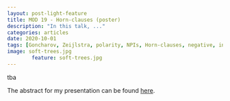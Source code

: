 ```yaml
---
layout: post-light-feature
title: MOD 19 - Horn-clauses (poster)
description: "In this talk, ..."
categories: articles
date: 2020-10-01
tags: [Goncharov, Zeijlstra, polarity, NPIs, Horn-clauses, negative, inversion, negation, semantics, presupposition]
image: soft-trees.jpg
        feature: soft-trees.jpg
---
```


tba

The abstract for my presentation can be found [here]().

